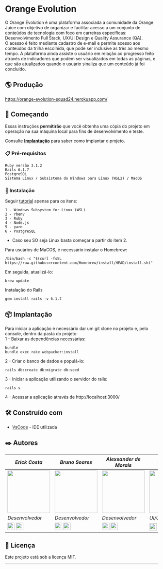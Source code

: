 # Orange Evolution

O Orange Evolution é uma plataforma associada a comunidade da Orange Juice com objetivo de organizar e facilitar acesso a um conjunto de conteúdos de tecnologia com foco em carreiras específicas: Desenvolvimento Full Stack, UX/UI Design e Quality Assurance (QA). 
<br/>
O acesso é feito mediante cadastro de e-mail e permite acesso aos conteúdos da trilha escolhida, que pode ser inclusive as três ao mesmo tempo. A plataforma ainda assiste o usuário em relação ao progresso feito através de indicadores que podem ser visualizados em todas as páginas, e que são atualizados quando o usuário sinaliza que um conteúdo já foi concluído.

## 🌎 Produção
https://orange-evolution-squad24.herokuapp.com/

## 🚀 Começando

Essas instruções **permitirão** que você obtenha uma cópia do projeto em operação na sua máquina local para fins de desenvolvimento e teste.

Consulte **[Implantação](#-implanta%C3%A7%C3%A3o)** para saber como implantar o projeto.

### 📋 Pré-requisitos

```
Ruby versão 3.1.2
Rails 6.1.7
PostgreSQL
Sistema Linux / Subsistema do Windows para Linux (WSL2) / MacOS 
```

### 🔧 Instalação

Seguir [tutorial](https://github.com/lewagon/setup/blob/master/windows.md) apenas para os itens:

```
1 - Windows Subsystem for Linux (WSL)
2 - rbenv
3 - Ruby
4 - Node.js
5 - yarn
6 - PostgreSQL
```
* Caso seu SO seja Linux basta começar a partir do item 2.

Para usuários de MaCOS, é necessário instalar o Homebrew:
```
/bin/bash -c "$(curl -fsSL https://raw.githubusercontent.com/Homebrew/install/HEAD/install.sh)"
```
Em seguida, atualizá-lo:

```
brew update
```

Instalação do Rails 

```
gem install rails -v 6.1.7
```


## 📦 Implantação

Para iniciar a aplicação é necessário dar um git clone no projeto e, pelo console, dentro da pasta do projeto: 
<br/>
1 - Baixar as dependências necessárias:
```
bundle
bundle exec rake webpacker:install
```
2 - Criar o banco de dados e populá-lo:
```
rails db:create db:migrate db:seed
```
3 - Iniciar a aplicação utilizando o servidor do rails:
```
rails s
```
4 - Acessar a aplicação através de http://localhost:3000/
## 🛠️ Construído com


* [VsCode](https://code.visualstudio.com/) - IDE utilizada

## ✒️ Autores

|_Erick Costa_|_Bruno Soares_|_Alexsander de Morais_|_Ruan Mata_|
|---|---|---|---|
|<img src="https://avatars.githubusercontent.com/u/98691076?v=4" width="140">|<img src="https://avatars.githubusercontent.com/u/48768035?v=4" width="140">|<img src="https://avatars.githubusercontent.com/u/82005278?v=4" width="140">|<img src="https://media-exp1.licdn.com/dms/image/C4E03AQEjn1whE5egnw/profile-displayphoto-shrink_200_200/0/1641593318961?e=1674086400&v=beta&t=0mbsW_WZRr0NIgjRMc2FO8sNu4krYQcdtbeIq1JXiKs" width="140">
_*Desenvolvedor*_|_*Desenvolvedor*_|_*Desenvolvedor*_|_*UI/UX Designer*_|
|[<img src="https://user-images.githubusercontent.com/88353298/163484213-0db62648-671b-43eb-bdf1-c19b435fe264.svg" width="24"/>](https://github.com/erickhwk) [<img src="https://cdn.jsdelivr.net/gh/devicons/devicon/icons/linkedin/linkedin-original.svg" width="24"/>](https://www.linkedin.com/in/erickvalente/)|[<img src="https://user-images.githubusercontent.com/88353298/163484213-0db62648-671b-43eb-bdf1-c19b435fe264.svg" width="24"/>](https://github.com/brunosas88) [<img src="https://cdn.jsdelivr.net/gh/devicons/devicon/icons/linkedin/linkedin-original.svg" width="24"/>](https://www.linkedin.com/in/brunosas/)|[<img src="https://user-images.githubusercontent.com/88353298/163484213-0db62648-671b-43eb-bdf1-c19b435fe264.svg" width="24"/>](https://github.com/AlexMFC) [<img src="https://cdn.jsdelivr.net/gh/devicons/devicon/icons/linkedin/linkedin-original.svg" width="24"/>](https://www.linkedin.com/in/alexsandermoraisfcora/) | [<img src="https://cdn.jsdelivr.net/gh/devicons/devicon/icons/linkedin/linkedin-original.svg" width="24"/>](https://www.linkedin.com/in/ruan-mata-a30586224/)

## 📄 Licença

Este projeto está sob a licença MIT.

---
